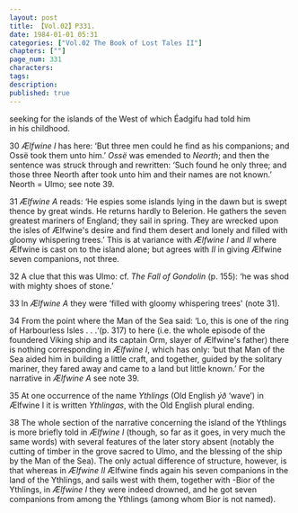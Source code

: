 ```yaml
---
layout: post
title: 【Vol.02】P331.
date: 1984-01-01 05:31
categories: ["Vol.02 The Book of Lost Tales II"]
chapters: [""]
page_num: 331
characters: 
tags: 
description: 
published: true
---
```


<p style="text-indent: 0;">
seeking for the islands of the West of which Éadgifu had told him<BR>in his childhood.
</p>

30 <I>Ælfwine I</I> has here: ‘But three men could he find as his companions; and Ossë took them unto him.’ <I>Ossë</I> was emended to <I>Neorth</I>; and then the sentence was struck through and rewritten: ‘Such found he only three; and those three Neorth after took unto him and their names are not known.’ Neorth = Ulmo; see note 39.

31 <I>Ælfwine A</I> reads: ‘He espies some islands lying in the dawn but is swept thence by great winds. He returns hardly to Belerion. He gathers the seven greatest mariners of England; they sail in spring. They are wrecked upon the isles of Ælfwine's desire and find them desert and lonely and filled with gloomy whispering trees.’ This is at variance with <I>Ælfwine I</I> and <I>II</I> where Ælfwine is cast on to the island alone; but agrees with <I>II</I> in giving Ælfwine seven companions, not three.

32 A clue that this was Ulmo: cf. <I>The Fall of Gondolin</I> (p. 155): ‘he was shod with mighty shoes of stone.’

33 In <I>Ælfwine A</I> they were ‘filled with gloomy whispering trees' (note 31).

34 From the point where the Man of the Sea said: ‘Lo, this is one of the ring of Harbourless Isles . . .‘(p. 317) to here (i.e. the whole episode of the foundered Viking ship and its captain Orm, slayer of Ælfwine's father) there is nothing corresponding in <I>Ælfwine I</I>, which has only: ‘but that Man of the Sea aided him in building a little craft, and together, guided by the solitary mariner, they fared away and came to a land but little known.’ For the narrative in <I>Ælfwine A</I> see note 39.

35 At one occurrence of the name <I>Ythlings</I> (Old English <I>ýð</I> ‘wave’) in Ælfwine I it is written <I>Ythlingas</I>, with the Old English plural ending.

38 The whole section of the narrative concerning the island of the Ythlings is more briefly told in <I>Ælfwine I</I> (though, so far as it goes, in very much the same words) with several features of the later story absent (notably the cutting of timber in the grove sacred to Ulmo, and the blessing of the ship by the Man of the Sea). The only actual difference of structure, however, is that whereas in <I>Ælfwine II</I> Ælfwine finds again his seven companions in the land of the Ythlings, and sails west with them, together with -Bior of the Ythlings, in <I>Ælfwine I</I> they were indeed drowned, and he got seven companions from among the Ythlings (among whom Bior is not named).

